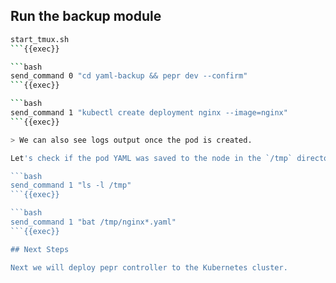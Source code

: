 ## Run the backup module

```bash
start_tmux.sh 
```{{exec}}

```bash
send_command 0 "cd yaml-backup && pepr dev --confirm"
```{{exec}}

```bash
send_command 1 "kubectl create deployment nginx --image=nginx"
```{{exec}}

> We can also see logs output once the pod is created.

Let's check if the pod YAML was saved to the node in the `/tmp` directory:

```bash
send_command 1 "ls -l /tmp"
```{{exec}}

```bash
send_command 1 "bat /tmp/nginx*.yaml"
```{{exec}}

## Next Steps

Next we will deploy pepr controller to the Kubernetes cluster.

